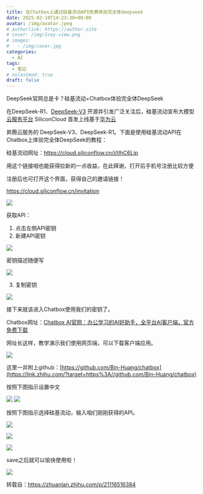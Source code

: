 ```yaml
---
title: 在Chatbox上通过硅基流动API免费体验完全体deepseek
date: 2025-02-10T14:23:30+08:00
avatar: /img/avatar.jpeg
# authorlink: https://author.site
# cover: /img/Icey-view.png
# images:
#   - /img/cover.jpg
categories:
  - AI
tags:
  - 笔记
# nolastmod: true
draft: false
---
```


DeepSeek官网总是卡？硅基流动+Chatbox体验完全体DeepSeek

<!--more-->

在DeepSeek-R1、[DeepSeek-V3](https://zhida.zhihu.com/search?content_id=253245755&content_type=Article&match_order=1&q=DeepSeek-V3&zhida_source=entity) 开源并引发广泛关注后，硅基流动宣布大模型[云服务平台](https://zhida.zhihu.com/search?content_id=253245755&content_type=Article&match_order=1&q=%E4%BA%91%E6%9C%8D%E5%8A%A1%E5%B9%B3%E5%8F%B0&zhida_source=entity) SiliconCloud 首发上线基于[华为云](https://zhida.zhihu.com/search?content_id=253245755&content_type=Article&match_order=1&q=%E5%8D%8E%E4%B8%BA%E4%BA%91&zhida_source=entity)

昇腾云服务的 DeepSeek-V3、DeepSeek-R1。下面是使用硅基流动API在Chatbox上体验完全体DeepSeek的教程：

硅基流动网址：https://cloud.siliconflow.cn/i/tlhC6Ljp

用这个链接咱也能获得拉新的一点收益，在此拜谢，打开后手机号注册比较方便

注册后也可打开这个界面，获得自己的邀请链接！

https://cloud.siliconflow.cn/invitation


![](https://shenmo7192.atomgit.net/imgs/截图_选择区域_20250210145900.png)


获取API：

1.  点击左侧API密钥
2.  新建API密钥

![](https://shenmo7192.atomgit.net/imgs/v2-6eb78b8bdf43e709ecb9e049feee7d32_r.jpg)

密钥描述随便写

![](https://shenmo7192.atomgit.net/imgs/v2-3b03685e0b0ccd953ec29c1d938830df_1440w.jpg)

3. 复制密钥

![](https://shenmo7192.atomgit.net/imgs/v2-eb1eb0325ba8198ae6a6f1dbdc0296e6_r.jpg)

接下来就该进入Chatbox使用我们的密钥了。

Chatbox网址：[Chatbox AI官网：办公学习的AI好助手，全平台AI客户端，官方免费下载](https://chatboxai.app/zh#)

网址长这样，教学演示我们使用网页端，可以下载客户端应用。

![](https://shenmo7192.atomgit.net/imgs/v2-31abee34b548cf85a82282b9d865a9e0_1440w.jpg)


这里一并附上github：[https://github.com/Bin-Huang/chatbox](https://link.zhihu.com/?target=https%3A//github.com/Bin-Huang/chatbox)

按照下图指示设置中文

![](https://shenmo7192.atomgit.net/imgs/v2-1d420bbe6b667cc9280db681c9eb584a_1440w.jpg)
![](https://shenmo7192.atomgit.net/imgs/v2-1fc5a7281276b0b3c8c18966c2a96336_1440w.jpg)


按照下图指示选择硅基流动，输入咱们刚刚获得的API。

![](https://shenmo7192.atomgit.net/imgs/v2-7c1e00a77cd1e8c8cfa8432270e5541e_1440w.jpg)

![](https://shenmo7192.atomgit.net/imgs/v2-f833bacda1d82f55b09c1a689dadc1ca_1440w.jpg)

![](https://shenmo7192.atomgit.net/imgs/v2-7518c79052a7cda0ae6b3ea984187eca_r.jpg)

save之后就可以愉快使用啦！

![](https://shenmo7192.atomgit.net/imgs/v2-0bd79b15a0647c2e390436f44f4fd3af_1440w.jpg)

转载自：https://zhuanlan.zhihu.com/p/21116516384 